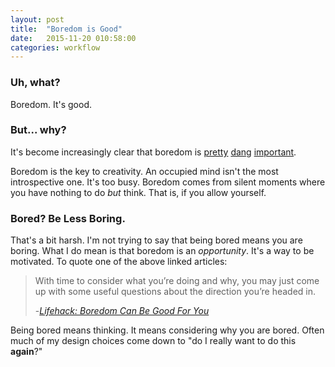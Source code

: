 ```yaml
---
layout: post
title:  "Boredom is Good"
date:   2015-11-20 010:58:00
categories: workflow
---
```


### Uh, what?

Boredom. It's good.

### But... why?

It's become increasingly clear that boredom is [pretty](http://www.theguardian.com/commentisfree/2010/jul/30/bored-children-boredom-parents) [dang](http://www.lifehack.org/articles/productivity/boredom-can-be-good-for-you.html) [important](https://www.psychologytoday.com/blog/hide-and-seek/201407/the-surprising-benefits-boredom).

Boredom is the key to creativity. An occupied mind isn't the most introspective one. It's too busy. Boredom comes from silent moments where you have nothing to do _but_ think. That is, if you allow yourself.

### Bored? Be Less Boring.

That's a bit harsh. I'm not trying to say that being bored means you are boring. What I do mean is that boredom is an _opportunity_. It's a way to be motivated. To quote one of the above linked articles:

> With time to consider what you’re doing and why, you may just come up with some useful questions about the direction you’re headed in.
>
> -_[Lifehack: Boredom Can Be Good For You](http://www.lifehack.org/articles/productivity/boredom-can-be-good-for-you.html)_

Being bored means thinking. It means considering why you are bored. Often much of my design choices come down to "do I really want to do this __again__?"
